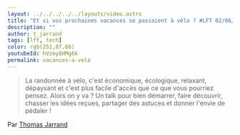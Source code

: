 ```yaml
---
layout: ../../../../../layouts/video.astro
title: "Et si vos prochaines vacances se passaient à vélo ? #LFT 02/06/23"
description: ""
author: t_jarrand
tags: [lft, tech]
color: rgb(251,87,66)
youtubeId: hVzmy8HMg6k
permalink: vacances-a-velo
---
```


> La randonnée à vélo, c'est économique, écologique, relaxant, dépaysant et c'est plus facile d'accès que ce que vous pourriez pensez. Alors on y va ? Un talk pour bien démarrer, faire découvrir, chasser les idées reçues, partager des astuces et donner l'envie de pédaler !

Par [Thomas Jarrand](https://github.com/tom32i)